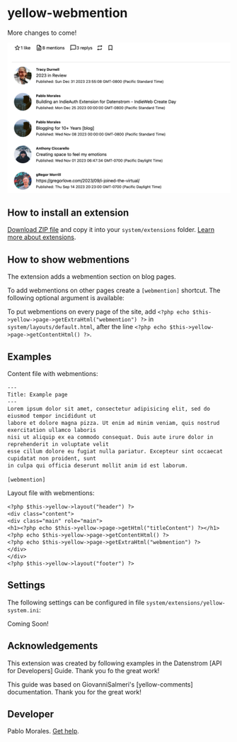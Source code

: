 # yellow-webmention

More changes to come!

<p align="center"><img src="SCREENSHOT.png" alt="Screenshot"></p>

## How to install an extension

[Download ZIP file](https://github.com/pmoralesgarcia/yellow-webmention/archive/refs/heads/main.zip) and copy it into your `system/extensions` folder. [Learn more about extensions](https://github.com/annaesvensson/yellow-update).

## How to show webmentions

The extension adds a webmention section on blog pages.

To add webmentions on other pages create a `[webmention]` shortcut. The following optional argument is available:


To put webmentions on every page of the site, add `<?php echo $this->yellow->page->getExtraHtml("webmention") ?>` in  `system/layouts/default.html`, after the line `<?php echo $this->yellow->page->getContentHtml() ?>`.



## Examples

Content file with webmentions:

    ---
    Title: Example page
    ---
    Lorem ipsum dolor sit amet, consectetur adipisicing elit, sed do eiusmod tempor incididunt ut 
    labore et dolore magna pizza. Ut enim ad minim veniam, quis nostrud exercitation ullamco laboris 
    nisi ut aliquip ex ea commodo consequat. Duis aute irure dolor in reprehenderit in voluptate velit 
    esse cillum dolore eu fugiat nulla pariatur. Excepteur sint occaecat cupidatat non proident, sunt 
    in culpa qui officia deserunt mollit anim id est laborum.
    
    [webmention]



Layout file with webmentions:

    <?php $this->yellow->layout("header") ?>
    <div class="content">
    <div class="main" role="main">
    <h1><?php echo $this->yellow->page->getHtml("titleContent") ?></h1>
    <?php echo $this->yellow->page->getContentHtml() ?>
    <?php echo $this->yellow->page->getExtraHtml("webmention") ?>
    </div>
    </div>
    <?php $this->yellow->layout("footer") ?>

## Settings

The following settings can be configured in file `system/extensions/yellow-system.ini`:

Coming Soon! 

## Acknowledgements

This extension was created by following examples in the Datenstrom [API for Developers] Guide. Thank you fo the great work!

This guide was based on GiovanniSalmeri's [yellow-comments] documentation. Thank you for the great work!
## Developer

Pablo Morales. [Get help](https://datenstrom.se/yellow/help/).


